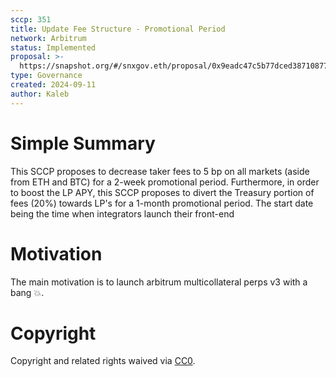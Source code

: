```yaml
---
sccp: 351
title: Update Fee Structure - Promotional Period
network: Arbitrum
status: Implemented
proposal: >-
  https://snapshot.org/#/snxgov.eth/proposal/0x9eadc47c5b77dced3871087776bfaf1216c1401ae9c6fbd8e0ce53595c831ed8
type: Governance
created: 2024-09-11
author: Kaleb
---
```


# Simple Summary

This SCCP proposes to decrease taker fees to 5 bp on all markets (aside from ETH and BTC) for a 2-week promotional period. Furthermore, in order to boost the LP APY, this SCCP proposes to divert the Treasury portion of fees (20%) towards LP's for a 1-month promotional period.
The start date being the time when integrators launch their front-end

# Motivation

The main motivation is to launch arbitrum multicollateral  perps v3 with a bang 💥.

# Copyright
Copyright and related rights waived via [CC0](https://creativecommons.org/publicdomain/zero/1.0/).
